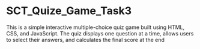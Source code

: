 # SCT_Quize_Game_Task3
This is a simple interactive multiple-choice quiz game built using HTML, CSS, and JavaScript. The quiz displays one question at a time, allows users to select their answers, and calculates the final score at the end
